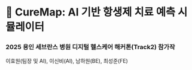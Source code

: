 # 🧠 CureMap: AI 기반 항생제 치료 예측 시뮬레이터
### 2025 용인 세브란스 병원 디지털 헬스케어 해커톤(Track2) 참가작
이효원(팀장 및 AI), 이신비(AI), 남하원(BE), 최성준(FE)
